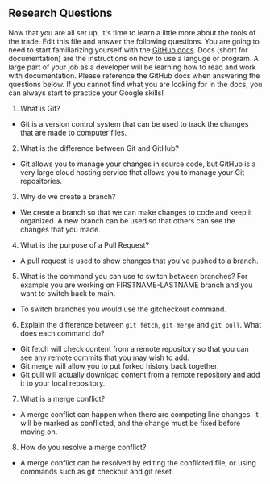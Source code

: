 ## Research Questions 

Now that you are all set up, it's time to learn a little more about the tools of the trade. Edit this file and answer the following questions. You are going to need to start familiarizing yourself with the [GitHub docs](https://docs.github.com/en). Docs (short for documentation) are the instructions on how to use a languge or program. A large part of your job as a developer will be learning how to read and work with documentation. Please reference the GitHub docs when answering the questions below. If you cannot find what you are looking for in the docs, you can always start to practice your Google skills!

1. What is Git?
- Git is a version control system that can be used to track the changes that are made to computer files.

2. What is the difference between Git and GitHub?
- Git allows you to manage your changes in  source code, but GitHub is a very large cloud hosting service that allows you to manage your Git repositories.

3. Why do we create a branch? 
- We create a branch so that we can make changes to code and keep it organized. A new branch can be used so that others can see the changes that you made.

4. What is the purpose of a Pull Request?
- A pull request is used to show changes that you've pushed to a branch.

5. What is the command you can use to switch between branches? For example you are working on FIRSTNAME-LASTNAME branch and you want to switch back to main.
- To switch branches you would use the gitcheckout command.

6. Explain the difference between `git fetch`, `git merge` and `git pull`. What does each command do?
- Git fetch will check content from a remote repository so that you can see any remote commits that you may wish to add.
- Git merge will allow you to put forked history back together.
- Git pull will actually download content from a remote repository and add it to your local repository.

7. What is a merge conflict?
- A merge conflict can happen when there are competing line changes. It will be marked as conflicted, and the change must be fixed before moving on.

8. How do you resolve a merge conflict?
- A merge conflict can be resolved by editing the conflicted file, or using commands such as git checkout and git reset.

